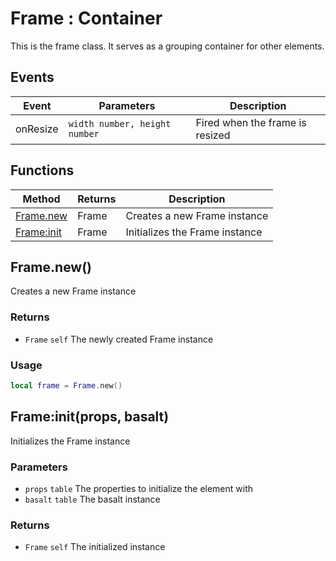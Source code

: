 # Frame : Container
This is the frame class. It serves as a grouping container for other elements.

## Events

|Event|Parameters|Description|
|---|---|---|
|onResize|`width number, height number`|Fired when the frame is resized|

## Functions

|Method|Returns|Description|
|---|---|---|
|[Frame.new](#Frame.new)|Frame|Creates a new Frame instance
|[Frame:init](#Frame:init)|Frame|Initializes the Frame instance

## Frame.new()
Creates a new Frame instance

### Returns
* `Frame` `self` The newly created Frame instance

### Usage
 ```lua
local frame = Frame.new()
```

## Frame:init(props, basalt)
Initializes the Frame instance

### Parameters
* `props` `table` The properties to initialize the element with
* `basalt` `table` The basalt instance

### Returns
* `Frame` `self` The initialized instance


